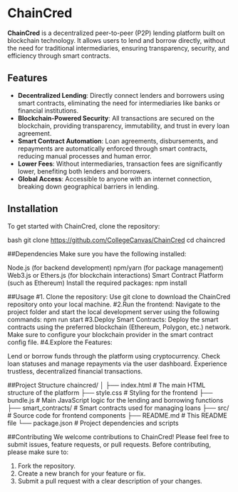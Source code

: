 # ChainCred

**ChainCred** is a decentralized peer-to-peer (P2P) lending platform built on blockchain technology. It allows users to lend and borrow directly, without the need for traditional intermediaries, ensuring transparency, security, and efficiency through smart contracts.

## Features

- **Decentralized Lending**: Directly connect lenders and borrowers using smart contracts, eliminating the need for intermediaries like banks or financial institutions.
- **Blockchain-Powered Security**: All transactions are secured on the blockchain, providing transparency, immutability, and trust in every loan agreement.
- **Smart Contract Automation**: Loan agreements, disbursements, and repayments are automatically enforced through smart contracts, reducing manual processes and human error.
- **Lower Fees**: Without intermediaries, transaction fees are significantly lower, benefiting both lenders and borrowers.
- **Global Access**: Accessible to anyone with an internet connection, breaking down geographical barriers in lending.

## Installation

To get started with ChainCred, clone the repository:

bash
git clone https://github.com/CollegeCanvas/ChainCred
cd chaincred

##Dependencies
Make sure you have the following installed:

Node.js (for backend development)
npm/yarn (for package management)
Web3.js or Ethers.js (for blockchain interactions)
Smart Contract Platform (such as Ethereum)
Install the required packages:
npm install

##Usage
#1. Clone the repository:
Use git clone to download the ChainCred repository onto your local machine.
#2.Run the frontend:
Navigate to the project folder and start the local development server using the following commands:
npm run start
#3.Deploy Smart Contracts:
Deploy the smart contracts using the preferred blockchain (Ethereum, Polygon, etc.) network. Make sure to configure your blockchain provider in the smart contract config file.
#4.Explore the Features:

Lend or borrow funds through the platform using cryptocurrency.
Check loan statuses and manage repayments via the user dashboard.
Experience trustless, decentralized financial transactions.

##Project Structure
chaincred/
│
├── index.html           # The main HTML structure of the platform
├── style.css            # Styling for the frontend
├── bundle.js            # Main JavaScript logic for the lending and borrowing functions
├── smart_contracts/     # Smart contracts used for managing loans
├── src/                 # Source code for frontend components
├── README.md            # This README file
└── package.json         # Project dependencies and scripts

##Contributing
We welcome contributions to ChainCred! Please feel free to submit issues, feature requests, or pull requests. Before contributing, please make sure to:

1. Fork the repository.
2. Create a new branch for your feature or fix.
3. Submit a pull request with a clear description of your changes.

